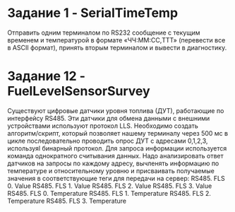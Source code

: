 # Задание 1 - SerialTimeTemp
Отправить одним терминалом по RS232 сообщение с текущим временем и
температурой в формате «ЧЧ:ММ:СС,TTT» (перевести все в ASCII формат), принять
вторым терминалом и вывести в диагностику.

# Задание 12 - FuelLevelSensorSurvey
Существуют цифровые датчики уровня топлива (ДУТ), работающие по интерфейсу
RS485.
Эти датчики для обмена данными с внешними устройствами используют протокол LLS. 
Необходимо создать алгоритм/скрипт, который позволяет нашему терминалу через
500 мс в цикле последовательно проводить опрос ДУТ с адресами 0,1,2,3, используяl
бинарный протокол.
Для запроса информации используется команда однократного считывания данных.
Надо анализировать ответ датчиков на запросы по каждому адресу, вычленять
информацию по температуре и относительному уровню и присваивать получаемые
значения в соответствующие теги для передачи на сервер:
RS485. FLS 0. Value
RS485. FLS 1. Value
RS485. FLS 2. Value
RS485. FLS 3. Value
RS485. FLS 0. Temperature
RS485. FLS 1. Temperature
RS485. FLS 2. Temperature
RS485. FLS 3. Temperature